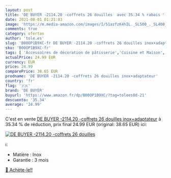 ```yaml
---
layout: post
title: 'DE BUYER -2114.20 -coffrets 26 douilles  avec 35.34 % rabais '
date: 2021-08-01 01:21:03
image: 'https://m.media-amazon.com/images/I/51azfzK4hIL._SL500_._SL400_.jpg'
comments: true
category: ofertas
author: 'tole.es'
slug: 'B00OP1B9XC-fr DE BUYER -2114.20 -coffrets 26 douilles inox+adaptateur'
sku: 'B00OP1B9XC-fr'
tags: [ 'Accessoires de décoration de pâtisserie','Cuisine et Maison','Douilles à pâtisserie','Pâtisserie','Ustensiles à pâtisserie','de buyer', ]
actualPrice: 24.99 EUR
currency: EUR
price: 24.99
comparePrice: 38.65 EUR
prodname: 'DE BUYER -2114.20 -coffrets 26 douilles inox+adaptateur'
country: 'fr'
flag: '🇫🇷'
brand: 'DE BUYER'
buyurl: 'https://www.amazon.fr/dp/B00OP1B9XC/?tag=tolees0d-21'
descuento: '35.34'
average: '24.99'
---
```


C'est en vente [DE BUYER -2114.20 -coffrets 26 douilles inox+adaptateur](https://www.amazon.fr/dp/B00OP1B9XC/?tag=tolees0d-21)  à  35.34 % de réduction, prix final  24.99 EUR (original: 38.65 EUR) ici:

[![DE BUYER -2114.20 -coffrets 26 douilles ](https://m.media-amazon.com/images/I/51azfzK4hIL._SL500_._SL400_.jpg)](https://www.amazon.fr/dp/B00OP1B9XC/?tag=tolees0d-21)

ℹ️:

- Matière : Inox
- Garantie : 3 mois

[🛒 Achète-le!!](https://www.amazon.fr/dp/B00OP1B9XC/?tag=tolees0d-21)
